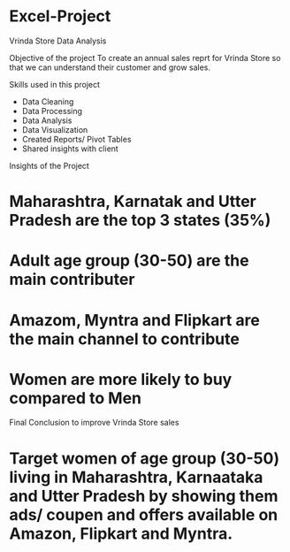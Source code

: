 # Excel-Project
Vrinda Store Data Analysis 

Objective of the project
To create an annual sales reprt for Vrinda Store so that we can understand their customer and grow sales. 

Skills used in this project
- Data Cleaning
- Data Processing
- Data Analysis
- Data Visualization
- Created Reports/ Pivot Tables
- Shared insights with client 

Insights of the Project
# Maharashtra, Karnatak and Utter Pradesh are the top 3 states (35%)
# Adult age group (30-50) are the main contributer 
# Amazom, Myntra and Flipkart are the main channel to contribute 
# Women are more likely to buy compared to Men

Final Conclusion to improve Vrinda Store sales 
# Target women of age group (30-50) living in Maharashtra, Karnaataka and Utter Pradesh by showing them ads/ coupen and offers available on Amazon, Flipkart and Myntra. 

